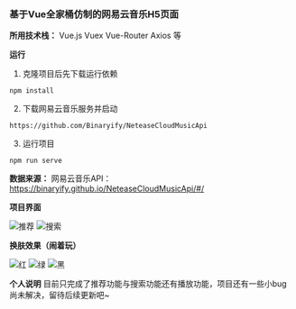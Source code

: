 ### 基于Vue全家桶仿制的网易云音乐H5页面

 **所用技术栈：**
    Vue.js Vuex Vue-Router Axios 等

 **运行**
1. 克隆项目后先下载运行依赖

```
npm install
```
2. 下载网易云音乐服务并启动

```
https://github.com/Binaryify/NeteaseCloudMusicApi
```
3. 运行项目

```
npm run serve
```

 **数据来源：** 
网易云音乐API：https://binaryify.github.io/NeteaseCloudMusicApi/#/

 **项目界面** 

![推荐](https://images.gitee.com/uploads/images/2020/0411/131054_cd30f685_5051762.png "屏幕截图.png")
![搜索](https://images.gitee.com/uploads/images/2020/0411/131132_e09c6112_5051762.png "屏幕截图.png")

 **换肤效果（闹着玩）** 

![红](https://images.gitee.com/uploads/images/2020/0411/131516_0d8ffa89_5051762.png "屏幕截图.png")
![绿](https://images.gitee.com/uploads/images/2020/0411/131453_c76a1339_5051762.png "屏幕截图.png")
![黑](https://images.gitee.com/uploads/images/2020/0411/131533_193a27cc_5051762.png "屏幕截图.png")

 **个人说明**
目前只完成了推荐功能与搜索功能还有播放功能，项目还有一些小bug尚未解决，留待后续更新吧~ 
